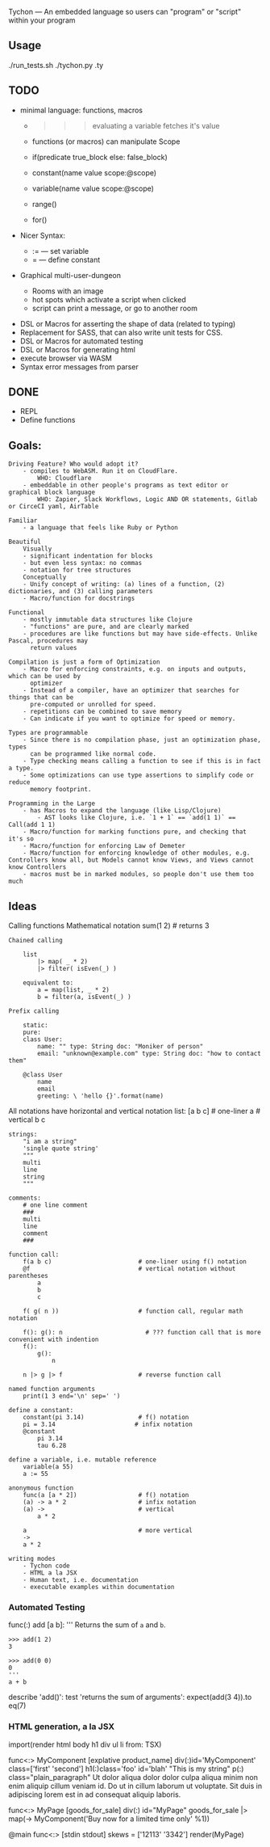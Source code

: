 Tychon — An embedded language so users can "program" or "script" within your program

Usage
-----
  ./run_tests.sh
  ./tychon.py <sourcefile>.ty

TODO
----
* minimal language: functions, macros

    - >>> evaluating a variable fetches it's value

    - functions (or macros) can manipulate Scope
    - if(predicate true_block else: false_block)
    - constant(name value scope:@scope)
    - variable(name value scope:@scope)
    - range()
    - for()

* Nicer Syntax:
    - := — set variable
    - = — define constant

* Graphical multi-user-dungeon
    - Rooms with an image
    - hot spots which activate a script when clicked
    - script can print a message, or go to another room
- DSL or Macros for asserting the shape of data (related to typing)
- Replacement for SASS, that can also write unit tests for CSS.
- DSL or Macros for automated testing
- DSL or Macros for generating html
- execute browser via WASM
- Syntax error messages from parser

DONE
----
- REPL
- Define functions

Goals:
------

    Driving Feature? Who would adopt it?
        - compiles to WebASM. Run it on CloudFlare.
            WHO: Cloudflare
        - embeddable in other people's programs as text editor or graphical block language
            WHO: Zapier, Slack Workflows, Logic AND OR statements, Gitlab or CirceCI yaml, AirTable

    Familiar
        - a language that feels like Ruby or Python

    Beautiful
        Visually
        - significant indentation for blocks
        - but even less syntax: no commas
        - notation for tree structures
        Conceptually
        - Unify concept of writing: (a) lines of a function, (2) dictionaries, and (3) calling parameters
        - Macro/function for docstrings

    Functional
        - mostly immutable data structures like Clojure
        - "functions" are pure, and are clearly marked
        - procedures are like functions but may have side-effects. Unlike Pascal, procedures may
          return values

    Compilation is just a form of Optimization
        - Macro for enforcing constraints, e.g. on inputs and outputs, which can be used by
          optimizer
        - Instead of a compiler, have an optimizer that searches for things that can be
          pre-computed or unrolled for speed.
        - repetitions can be combined to save memory
        - Can indicate if you want to optimize for speed or memory.

    Types are programmable
        - Since there is no compilation phase, just an optimization phase, types
          can be programmed like normal code.
        - Type checking means calling a function to see if this is in fact a type.
        - Some optimizations can use type assertions to simplify code or reduce
          memory footprint.

    Programming in the Large
        - has Macros to expand the language (like Lisp/Clojure)
            - AST looks like Clojure, i.e. `1 + 1` == `add(1 1)` == Call(add 1 1)
        - Macro/function for marking functions pure, and checking that it's so
        - Macro/function for enforcing Law of Demeter
        - Macro/function for enforcing knowledge of other modules, e.g. Controllers know all, but Models cannot know Views, and Views cannot know Controllers
        - macros must be in marked modules, so people don't use them too much



Ideas
-----


Calling functions
    Mathematical notation
        sum(1 2)        # returns 3

    Chained calling

        list
            |> map( _ * 2)
            |> filter( isEven(_) )

        equivalent to:
            a = map(list, _ * 2)
            b = filter(a, isEvent(_) )

    Prefix calling

        static:
        pure:
        class User:
            name: "" type: String doc: "Moniker of person"
            email: "unknown@example.com" type: String doc: "how to contact them"

        @class User
            name
            email
            greeting: \ 'hello {}'.format(name)


All notations have horizontal and vertical notation
    list:
        [a b c]                         # one-liner
        a                               # vertical
        b
        c

    strings:
        "i am a string"
        'single quote string'
        """
        multi
        line
        string
        """

    comments:
        # one line comment
        ###
        multi
        line
        comment
        ###

    function call:
        f(a b c)                        # one-liner using f() notation
        @f                              # vertical notation without parentheses
            a
            b
            c

        f( g( n ))                      # function call, regular math notation

        f(): g(): n                       # ??? function call that is more convenient with indention
        f():
            g():
                n

        n |> g |> f                     # reverse function call

    named function arguments
        print(1 3 end='\n' sep=' ')

    define a constant:
        constant(pi 3.14)               # f() notation
        pi = 3.14                      # infix notation
        @constant
            pi 3.14
            tau 6.28

    define a variable, i.e. mutable reference
        variable(a 55)
        a := 55

    anonymous function
        func(a [a * 2])                 # f() notation
        (a) -> a * 2                    # infix notation
        (a) ->                          # vertical
            a * 2

        a                               # more vertical
        ->
        a * 2

    writing modes
        - Tychon code
        - HTML a la JSX
        - Human text, i.e. documentation
        - executable examples within documentation


### Automated Testing

func(:) add [a b]:
    '''
    Returns the sum of `a` and `b`.

    >>> add(1 2)
    3

    >>> add(0 0)
    0
    '''
    a + b

describe 'add()':
    test 'returns the sum of arguments':
        expect(add(3 4)).to eq(7)


### HTML generation, a la JSX

import(render html body h1 div ul li from: TSX)

func<:> MyComponent [explative product_name]
    div(:)id='MyComponent' class=['first' 'second']
        h1(:)class='foo' id='blah'
            "This is my string"
        p(:) class="plain_paragraph"
            Ut dolor aliqua dolor dolor culpa aliqua minim non enim aliquip cillum veniam id.  Do ut
            in cillum laborum ut voluptate.  Sit duis in adipiscing lorem est in ad consequat
            aliquip laboris.

func<:> MyPage [goods_for_sale]
    div(:) id="MyPage"
        goods_for_sale |> map(-> MyComponent('Buy now for a limited time only' %1))

@main
func<:> [stdin stdout]
    skews = ['12113' '3342']
    render(MyPage)
